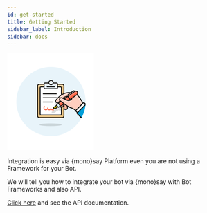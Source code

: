 ```yaml
---
id: get-started
title: Getting Started
sidebar_label: Introduction
sidebar: docs
---
```


<img src="/img/svg/tasks.svg" width="200" />

Integration is easy via {mono}say Platform even you are not using a Framework for your Bot.

We will tell you how to integrate your bot via {mono}say with Bot Frameworks and also API.

[<i class="fas fa-book"></i> Click here](api.html) and see the API documentation.  
